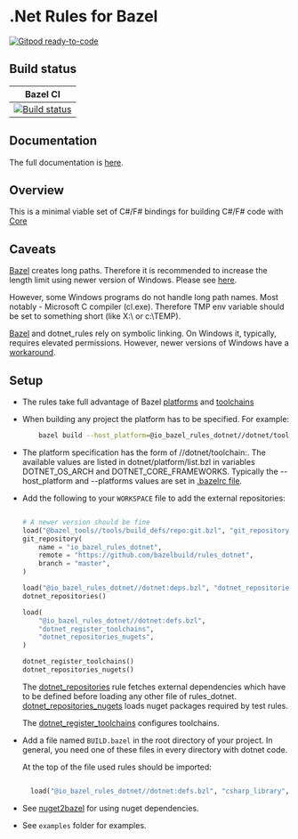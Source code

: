 .Net Rules for Bazel
===================
[![Gitpod ready-to-code](https://img.shields.io/badge/Gitpod-ready--to--code-908a85?logo=gitpod)](https://gitpod.io/#https://github.com/bazelbuild/rules_dotnet)

Build status
------------

  | Bazel CI |
  | --------------- |
  | [![Build status](https://badge.buildkite.com/703775290818dcb2af754f503ed54dc11bb124fce2a6bf1606.svg?branch=master)](https://buildkite.com/bazel/rules-dotnet-edge)|


Documentation
-------------

The full documentation is [here](https://tomaszstrejczek.github.io/rules_dotnet/).


Overview
--------

This is a minimal viable set of C#/F# bindings for building C#/F# code with
[Core](https://en.wikipedia.org/wiki/.NET_Core)

Caveats
-------

[Bazel](https://bazel.build/) creates long paths. Therefore it is recommended to increase the length limit 
using newer version of Windows. Please see 
[here](https://docs.microsoft.com/en-us/windows/desktop/fileio/naming-a-file#maximum-path-length-limitation).

However, some Windows programs do not handle long path names. Most notably - Microsoft 
C compiler (cl.exe). Therefore TMP env variable should be set to something 
short (like X:\\ or c:\\TEMP). 

[Bazel](https://bazel.build/) and dotnet_rules rely on symbolic linking. On Windows it, typically, requires 
elevated permissions. However, newer versions of Windows have a [workaround](https://blogs.windows.com/buildingapps/2016/12/02/symlinks-windows-10/#IJuxPHWEkSSRqC7w.97).

Setup
-----

* The rules take full advantage of Bazel [platforms](https://docs.bazel.build/versions/master/platforms.html)
  and [toolchains](https://docs.bazel.build/versions/master/toolchains.html)

* When building any project the platform has to be specified. For example:

  ```bash
      bazel build --host_platform=@io_bazel_rules_dotnet//dotnet/toolchain:linux_amd64_7.0.100 --platforms=@io_bazel_rules_dotnet//dotnet/toolchain:linux_amd64_7.0.100 //...
  ```

* The platform specification has the form of //dotnet/toolchain:<os>_<arch>_<sdkversion>. 
  The available values are listed in dotnet/platform/list.bzl in variables DOTNET_OS_ARCH and DOTNET_CORE_FRAMEWORKS.
  Typically the --host_platform and --platforms values are set in [.bazelrc file](https://docs.bazel.build/versions/master/guide.html).

* Add the following to your `WORKSPACE` file to add the external repositories:

  ```python

  # A newer version should be fine
  load("@bazel_tools//tools/build_defs/repo:git.bzl", "git_repository")
  git_repository(
      name = "io_bazel_rules_dotnet",
      remote = "https://github.com/bazelbuild/rules_dotnet",
      branch = "master",
  )

  load("@io_bazel_rules_dotnet//dotnet:deps.bzl", "dotnet_repositories")
  dotnet_repositories()

  load(
      "@io_bazel_rules_dotnet//dotnet:defs.bzl",
      "dotnet_register_toolchains",
      "dotnet_repositories_nugets",
  )

  dotnet_register_toolchains()
  dotnet_repositories_nugets()
  ```

  The [dotnet_repositories](docs/api.md#dotnet_repositories) rule fetches external dependencies which have to be defined before loading any other file of rules_dotnet. [dotnet_repositories_nugets](docs/api.md#dotnet_repositories_nugets) loads nuget packages 
  required by test rules.

  The [dotnet_register_toolchains](docs/api.md#dotnet_register_toolchains) configures toolchains.

* Add a file named ``BUILD.bazel`` in the root directory of your project. In general, you need one of these files in every directory with dotnet code.

  At the top of the file used rules should be imported:

  ```python

    load("@io_bazel_rules_dotnet//dotnet:defs.bzl", "csharp_library", "csharp_binary")
  ```

* See [nuget2bazel](docs/nuget2bazel.md) for using nuget dependencies.

* See ``examples`` folder for examples.

